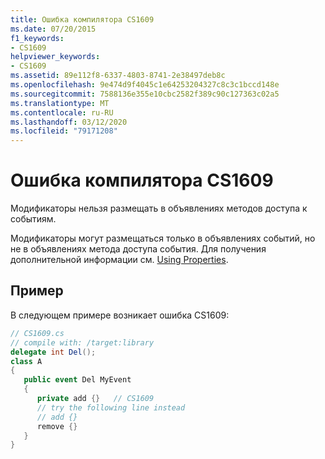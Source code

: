 ```yaml
---
title: Ошибка компилятора CS1609
ms.date: 07/20/2015
f1_keywords:
- CS1609
helpviewer_keywords:
- CS1609
ms.assetid: 89e112f8-6337-4803-8741-2e38497deb8c
ms.openlocfilehash: 9e474d9f4045c1e64253204327c8c3c1bccd148e
ms.sourcegitcommit: 7588136e355e10cbc2582f389c90c127363c02a5
ms.translationtype: MT
ms.contentlocale: ru-RU
ms.lasthandoff: 03/12/2020
ms.locfileid: "79171208"
---
```

# <a name="compiler-error-cs1609"></a>Ошибка компилятора CS1609
Модификаторы нельзя размещать в объявлениях методов доступа к событиям.  
  
 Модификаторы могут размещаться только в объявлениях событий, но не в объявлениях метода доступа события. Для получения дополнительной информации см. [Using Properties](../programming-guide/classes-and-structs/using-properties.md).  
  
## <a name="example"></a>Пример  
 В следующем примере возникает ошибка CS1609:  
  
```csharp  
// CS1609.cs  
// compile with: /target:library  
delegate int Del();  
class A  
{  
   public event Del MyEvent
   {  
      private add {}   // CS1609  
      // try the following line instead  
      // add {}  
      remove {}  
   }  
}  
```
